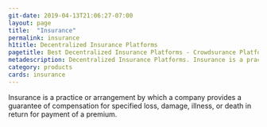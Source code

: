```yaml
---
git-date: 2019-04-13T21:06:27-07:00
layout: page
title:  "Insurance"
permalink: insurance
h1title: Decentralized Insurance Platforms
pagetitle: Best Decentralized Insurance Platforms - Crowdsurance Platforms
metadescription: Decentralized Insurance Platforms. Insurance is a practice or arrangement by which a company provides a guarantee of compensation for specified loss, damage, illness, or death in return for payment of a premium.
category: products
cards: insurance
---
```


Insurance is a practice or arrangement by which a company provides a guarantee of compensation for specified loss, damage, illness, or death in return for payment of a premium.
